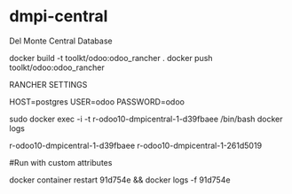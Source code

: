 # dmpi-central
Del Monte Central Database


docker build -t toolkt/odoo:odoo_rancher .
docker push toolkt/odoo:odoo_rancher


RANCHER SETTINGS

HOST=postgres
USER=odoo
PASSWORD=odoo


sudo docker exec -i -t r-odoo10-dmpicentral-1-d39fbaee /bin/bash 
docker logs 

r-odoo10-dmpicentral-1-d39fbaee
r-odoo10-dmpicentral-1-261d5019


#Run with custom attributes


docker container restart 91d754e && docker logs -f 91d754e
